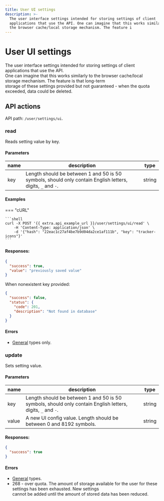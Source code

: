 ```yaml
---
title: User UI settings
description: >-
  The user interface settings intended for storing settings of client
  applications that use the API. One can imagine that this works similarly to
  the browser cache/local storage mechanism. The feature i
---
```


# User UI settings

The user interface settings intended for storing settings of client applications that use the API.\
One can imagine that this works similarly to the browser cache/local storage mechanism. The feature is that long-term\
storage of these settings provided but not guaranteed - when the quota exceeded, data could be deleted.

## API actions

API path: `/user/settings/ui`.

### read

Reads setting value by key.

#### Parameters

| name | description                                                                                                | type   |
| ---- | ---------------------------------------------------------------------------------------------------------- | ------ |
| key  | Length should be between 1 and 50 is 50 symbols, should only contain English letters, digits, `_` and `-`. | string |

#### Examples

\=== "cURL"

````
```shell
curl -X POST '{{ extra.api_example_url }}/user/settings/ui/read' \
    -H 'Content-Type: application/json' \
    -d '{"hash": "22eac1c27af4be7b9d04da2ce1af111b", "key": "tracker-icons"}'
```
````

#### Responses:

```json
{
  "success": true,
  "value": "previously saved value"
}
```

When nonexistent key provided:

```json
{
  "success": false,
  "status": {
    "code": 201,
    "description": "Not found in database"
  }
}
```

#### Errors

* [General](../../../../errors.md#error-codes) types only.

### update

Sets setting value.

#### Parameters

| name  | description                                                                                                | type   |
| ----- | ---------------------------------------------------------------------------------------------------------- | ------ |
| key   | Length should be between 1 and 50 is 50 symbols, should only contain English letters, digits, `_` and `-`. | string |
| value | A new UI config value. Length should be between 0 and 8192 symbols.                                        | string |

#### Responses:

```json
{
  "success": true
}
```

#### Errors

* [General](../../../../errors.md#error-codes) types.
* 268 - over quota. The amount of storage available for the user for these settings has been exhausted. New settings\
  cannot be added until the amount of stored data has been reduced.
